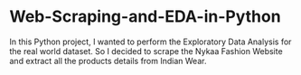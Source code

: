 # Web-Scraping-and-EDA-in-Python

In this Python project, I wanted to perform the Exploratory Data Analysis for the real world dataset. So I decided to scrape the Nykaa Fashion Website and extract all the products details from Indian Wear.
